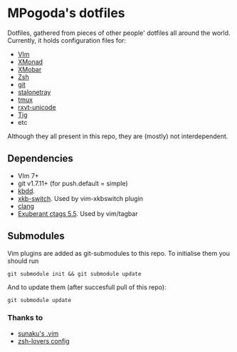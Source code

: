 # MPogoda's dotfiles

Dotfiles, gathered from pieces of other people' dotfiles all around the world.
Currently, it holds configuration files for:
  * [VIm](http://vim.org)
  * [XMonad](http://xmonad.org)
  * [XMobar](http://projects.haskell.org/xmobar)
  * [Zsh](http://zsh.org)
  * [git](http://git-scm.com)
  * [stalonetray](http://stalonetray.sourceforge.net)
  * [tmux](http://tmux.sourceforge.net)
  * [rxvt-unicode](http://software.schmorp.de/pkg/rxvt-unicode)
  * [Tig](http://jonas.nitro.dk/tig)
  * etc

Although they all present in this repo, they are (mostly) not interdependent.

## Dependencies

 * VIm 7+
 * git v1.7.11+ (for push.default = simple)
 * [kbdd](https://github.com/qnikst/kbdd).
 * [xkb-switch](https://github.com/ierton/xkb-switch). Used by vim-xkbswitch
   plugin
 * [clang](http://clang.llvm.org)
 * [Exuberant ctags 5.5](http://ctags.sourceforge.net). Used by vim/tagbar

## Submodules

Vim plugins are added as git-submodules to this repo.
To initialise them you should run
```
git submodule init && git submodule update
```
And to update them (after succesfull pull of this repo):
```
git submodule update
```

### Thanks to
  * [sunaku's .vim](https://github.com/sunaku/.vim)
  * [zsh-lovers config](http://grml.org/zsh)
